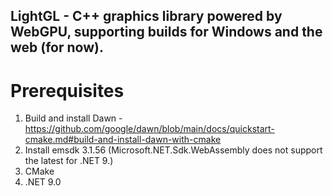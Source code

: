 ## LightGL - C++ graphics library powered by WebGPU, supporting builds for Windows and the web (for now).

# Prerequisites

1) Build and install Dawn - https://github.com/google/dawn/blob/main/docs/quickstart-cmake.md#build-and-install-dawn-with-cmake
2) Install emsdk 3.1.56 (Microsoft.NET.Sdk.WebAssembly does not support the latest for .NET 9.)
3) CMake
4) .NET 9.0
